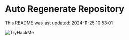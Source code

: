 # Auto Regenerate Repository

This README was last updated: 2024-11-25 10:53:01

 ![TryHackMe](https://tryhackme.com/badge/533634)